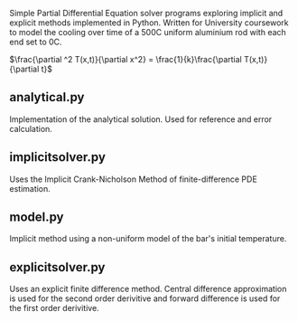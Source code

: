 Simple Partial Differential Equation solver programs exploring implicit and explicit methods implemented in Python. Written for University coursework to model the cooling over time of a 500C uniform aluminium rod with each end set to 0C. 

$\frac{\partial ^2 T(x,t)}{\partial x^2} = \frac{1}{k}\frac{\partial T(x,t)}{\partial t}$

## analytical.py

Implementation of the analytical solution. Used for reference and error calculation.

## implicitsolver.py

Uses the Implicit Crank-Nicholson Method of finite-difference PDE estimation.

## model.py

Implicit method using a non-uniform model of the bar's initial temperature.

## explicitsolver.py

Uses an explicit finite difference method. Central difference approximation is used for the second order derivitive and forward difference is used for the first order derivitive.
